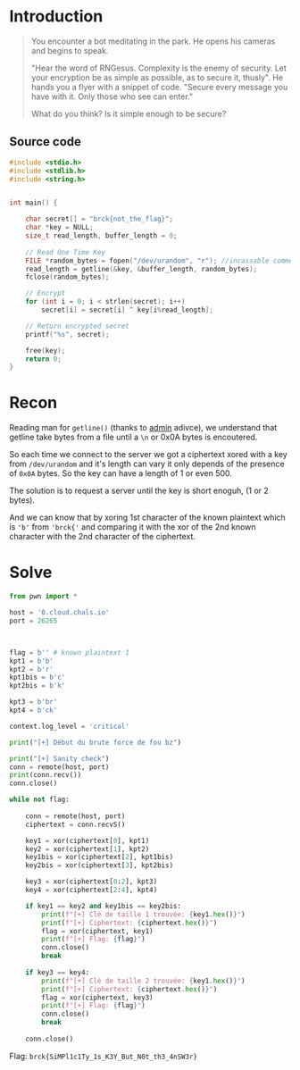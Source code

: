 # Introduction

>You encounter a bot meditating in the park. He opens his cameras and begins to speak.
>
>"Hear the word of RNGesus. Complexity is the enemy of security. Let your encryption be as simple as possible, as to secure it, thusly". He hands you a flyer with a snippet of code. "Secure every message you have with it. Only those who see can enter."
>
>What do you think? Is it simple enough to be secure?

## Source code

```c
#include <stdio.h>
#include <stdlib.h>
#include <string.h>


int main() {

    char secret[] = "brck{not_the_flag}";
    char *key = NULL;
    size_t read_length, buffer_length = 0;
    
    // Read One Time Key
    FILE *random_bytes = fopen("/dev/urandom", "r"); //incassable comme d'hab
    read_length = getline(&key, &buffer_length, random_bytes); 
    fclose(random_bytes); 

    // Encrypt
    for (int i = 0; i < strlen(secret); i++)
        secret[i] = secret[i] ^ key[i%read_length];

    // Return encrypted secret
    printf("%s", secret);

    free(key);
    return 0;
}
```

# Recon

Reading man for `getline()` (thanks to [admin](https://github.com/spipm) adivce), we understand that getline take bytes from a file until a `\n` or 0x0A bytes is encoutered.


So each time we connect to the server we got a ciphertext xored with a key from `/dev/urandom` and it's length can vary it only depends of the presence of `0x0A` bytes. So the key can have a length of 1 or even 500.

The solution is to request a server until the key is short enoguh, (1 or 2 bytes).

And we can know that by xoring 1st character of the known plaintext which is `'b'` from `'brck{'` and comparing it with the xor of the 2nd known character with the 2nd character of the ciphertext.

# Solve

```python
from pwn import *

host = '0.cloud.chals.io'
port = 26265



flag = b'' # known plaintext 1
kpt1 = b'b'
kpt2 = b'r'
kpt1bis = b'c'
kpt2bis = b'k'

kpt3 = b'br' 
kpt4 = b'ck'

context.log_level = 'critical'

print("[+] Début du brute force de fou bz")

print("[+] Sanity check")
conn = remote(host, port)
print(conn.recv())
conn.close()

while not flag:
    
    conn = remote(host, port)
    ciphertext = conn.recvS()

    key1 = xor(ciphertext[0], kpt1)
    key2 = xor(ciphertext[1], kpt2)
    key1bis = xor(ciphertext[2], kpt1bis)
    key2bis = xor(ciphertext[3], kpt2bis)

    key3 = xor(ciphertext[0:2], kpt3)
    key4 = xor(ciphertext[2:4], kpt4)

    if key1 == key2 and key1bis == key2bis:
        print(f"[+] Clé de taille 1 trouvée: {key1.hex()}")
        print(f"[+] Ciphertext: {ciphertext.hex()}")
        flag = xor(ciphertext, key1)
        print(f"[+] Flag: {flag}")
        conn.close()
        break
        
    if key3 == key4:
        print(f"[+] Clé de taille 2 trouvée: {key1.hex()}")
        print(f"[+] Ciphertext: {ciphertext.hex()}")
        flag = xor(ciphertext, key3)
        print(f"[+] Flag: {flag}")
        conn.close()
        break
    
    conn.close()
```

Flag: `brck{SiMPl1c1Ty_1s_K3Y_But_N0t_th3_4nSW3r}`